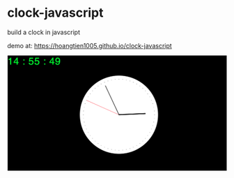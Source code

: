 # clock-javascript

build a clock in javascript

demo at: https://hoangtien1005.github.io/clock-javascript

<img src="images/demo.png">
